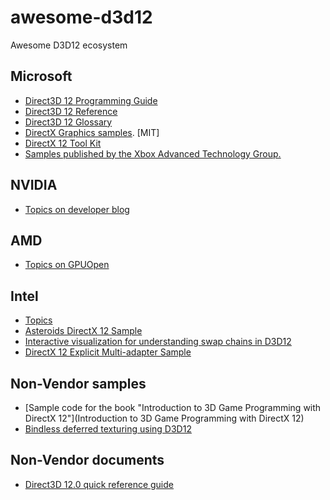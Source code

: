 # awesome-d3d12
Awesome D3D12 ecosystem

## Microsoft
* [Direct3D 12 Programming Guide](https://msdn.microsoft.com/en-us/library/windows/desktop/dn899121(v=vs.85).aspx)
* [Direct3D 12 Reference](https://msdn.microsoft.com/en-us/library/windows/desktop/dn770458(v=vs.85).aspx)
* [Direct3D 12 Glossary](https://msdn.microsoft.com/en-us/library/windows/desktop/dn899119(v=vs.85).aspx)
* [DirectX Graphics samples](https://github.com/Microsoft/DirectX-Graphics-Samples). [MIT]
* [DirectX 12 Tool Kit](https://github.com/Microsoft/DirectXTK12)
* [Samples published by the Xbox Advanced Technology Group.](https://github.com/Microsoft/Xbox-ATG-Samples)

## NVIDIA
* [Topics on developer blog](https://developer.nvidia.com/taxonomy/term/278)

## AMD
* [Topics on GPUOpen](http://gpuopen.com/tag/dx12/)

## Intel
* [Topics](https://software.intel.com/en-us/search/site/field_tags/directx-12-78134)
* [Asteroids DirectX 12 Sample](https://github.com/GameTechDev/asteroids_d3d12)
* [Interactive visualization for understanding swap chains in D3D12](https://github.com/GameTechDev/FlipModelD3D12)
* [DirectX 12 Explicit Multi-adapter Sample](https://github.com/GameTechDev/DX12-Multi-Adapter)

## Non-Vendor samples
* [Sample code for the book "Introduction to 3D Game Programming with DirectX 12"](Introduction to 3D Game Programming with DirectX 12)
* [Bindless deferred texturing using D3D12](https://github.com/TheRealMJP/DeferredTexturing)

## Non-Vendor documents
* [Direct3D 12.0 quick reference guide](https://github.com/alessiot89/D3D12QuickRef)

